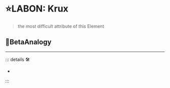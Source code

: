 # ⭐<labor>LABON: Krux</labor>

> the most difficult attribute of this Element

## 🔷<beta>BetaAnalogy</beta>

---

<!-- =================================================== -->
<!-- =================================================== -->
<!-- =================================================== -->
<!-- =================================================== -->
<!-- =================================================== -->
::: details 🛠

-

:::
